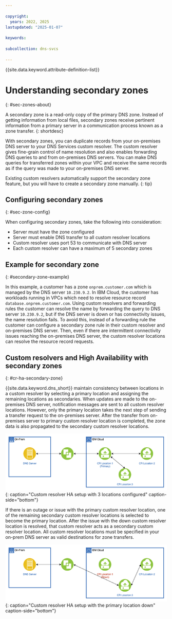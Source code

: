 ```yaml
---

copyright:
  years: 2022, 2025
lastupdated: "2025-01-07"

keywords:

subcollection: dns-svcs

---
```


{{site.data.keyword.attribute-definition-list}}

# Understanding secondary zones
{: #sec-zones-about}

A secondary zone is a read-only copy of the primary DNS zone. Instead of getting information from local files, secondary zones receive pertinent information from a primary server in a communication process known as a zone transfer.
{: shortdesc}

With secondary zones, you can duplicate records from your on-premises DNS server to your DNS Services custom resolver. The custom resolver gives fine-grain control of name resolution and also enables forwarding DNS queries to and from on-premises DNS servers. You can make DNS queries for transferred zones within your VPC and receive the same records as if the query was made to your on-premises DNS server.

Existing custom resolvers automatically support the secondary zone feature, but you will have to create a secondary zone manually.
{: tip}

## Configuring secondary zones
{: #sec-zone-config}

When configuring secondary zones, take the following into consideration:

* Server must have the zone configured
* Server must enable DNS transfer to all custom resolver locations
* Custom resolver uses port 53 to communicate with DNS server
* Each custom resolver can have a maximum of 5 secondary zones

## Example for secondary zone
{: #secondary-zone-example}

In this example, a customer has a zone `onprem.customer.com` which is managed by the DNS server `10.230.9.2`. In IBM Cloud, the customer has workloads running in VPCs which need to resolve resource record `database.onprem.customer.com`. Using custom resolvers and forwarding rules the customer can resolve the name by forwarding the query to DNS server `10.230.9.2`, but if the DNS server is down or has connectivity issues, the name resolution fails. To avoid this, instead of a forwarding rule the customer can configure a secondary zone rule in their custom resolver and on-premises DNS server. Then, even if there are intermittent connectivity issues reaching the on-premises DNS server, the custom resolver locations can resolve the resource record requests.

## Custom resolvers and High Availability with secondary zones
{: #cr-ha-secondary-zone}

{{site.data.keyword.dns_short}} maintain consistency between locations in a custom resolver by selecting a primary location and assigning the remaining locations as secondaries. When updates are made to the on-premises DNS server, notification messages are sent to all custom resolver locations. However, only the primary location takes the next step of sending a transfer request to the on-premises server. After the transfer from on-premises server to primary custom resolver location is completed, the zone data is also propagated to the secondary custom resolver locations.

![Custom resolver HA setup with 3 locations configured](images/cr-ha-secondary-up.png "Custom resolver with 3 locations for high availability"){: caption="Custom resolver HA setup with 3 locations configured" caption-side="bottom"}

If there is an outage or issue with the primary custom resolver location, one of the remaining secondary custom resolver locations is selected to become the primary location. After the issue with the down custom resolver location is resolved, that custom resolver acts as a secondary custom resolver location. All custom resolver locations must be specified in your on-prem DNS server as valid destinations for zone transfers.

![Custom resolver HA setup with 3 locations configured after primary location goes down](images/cr-ha-secondary-down.png "Custom resolver with 3 locations for high availability and primary location down"){: caption="Custom resolver HA setup with the primary location down" caption-side="bottom"}
